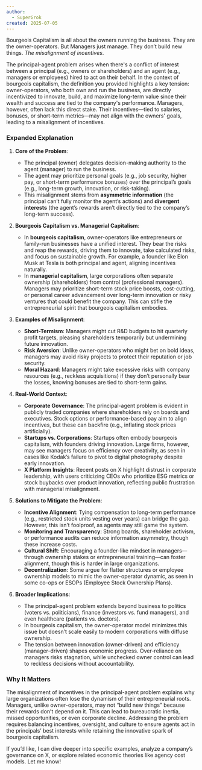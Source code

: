 ```yaml
---
author:
  - SuperGrok
created: 2025-07-05
---
```



Bourgeois Capitalism is all about the owners running the business. They are the owner-operators. But Managers just manage. They don’t build new things. 
_The misalignment of incentives_.


The principal-agent problem arises when there's a conflict of interest between a principal (e.g., owners or shareholders) and an agent (e.g., managers or employees) hired to act on their behalf. In the context of bourgeois capitalism, the definition you provided highlights a key tension: owner-operators, who both own and run the business, are directly incentivized to innovate, build, and maximize long-term value since their wealth and success are tied to the company's performance. Managers, however, often lack this direct stake. Their incentives—tied to salaries, bonuses, or short-term metrics—may not align with the owners' goals, leading to a misalignment of incentives.

### Expanded Explanation

1. **Core of the Problem**:
    
    - The principal (owner) delegates decision-making authority to the agent (manager) to run the business.
    - The agent may prioritize personal goals (e.g., job security, higher pay, or short-term performance bonuses) over the principal’s goals (e.g., long-term growth, innovation, or risk-taking).
    - This misalignment stems from **asymmetric information** (the principal can’t fully monitor the agent’s actions) and **divergent interests** (the agent’s rewards aren’t directly tied to the company’s long-term success).
2. **Bourgeois Capitalism vs. Managerial Capitalism**:
    
    - In **bourgeois capitalism**, owner-operators like entrepreneurs or family-run businesses have a unified interest. They bear the risks and reap the rewards, driving them to innovate, take calculated risks, and focus on sustainable growth. For example, a founder like Elon Musk at Tesla is both principal and agent, aligning incentives naturally.
    - In **managerial capitalism**, large corporations often separate ownership (shareholders) from control (professional managers). Managers may prioritize short-term stock price boosts, cost-cutting, or personal career advancement over long-term innovation or risky ventures that could benefit the company. This can stifle the entrepreneurial spirit that bourgeois capitalism embodies.
3. **Examples of Misalignment**:
    
    - **Short-Termism**: Managers might cut R&D budgets to hit quarterly profit targets, pleasing shareholders temporarily but undermining future innovation.
    - **Risk Aversion**: Unlike owner-operators who might bet on bold ideas, managers may avoid risky projects to protect their reputation or job security.
    - **Moral Hazard**: Managers might take excessive risks with company resources (e.g., reckless acquisitions) if they don’t personally bear the losses, knowing bonuses are tied to short-term gains.
4. **Real-World Context**:
    
    - **Corporate Governance**: The principal-agent problem is evident in publicly traded companies where shareholders rely on boards and executives. Stock options or performance-based pay aim to align incentives, but these can backfire (e.g., inflating stock prices artificially).
    - **Startups vs. Corporations**: Startups often embody bourgeois capitalism, with founders driving innovation. Large firms, however, may see managers focus on efficiency over creativity, as seen in cases like Kodak’s failure to pivot to digital photography despite early innovation.
    - **X Platform Insights**: Recent posts on X highlight distrust in corporate leadership, with users criticizing CEOs who prioritize ESG metrics or stock buybacks over product innovation, reflecting public frustration with managerial misalignment.
5. **Solutions to Mitigate the Problem**:
    
    - **Incentive Alignment**: Tying compensation to long-term performance (e.g., restricted stock units vesting over years) can bridge the gap. However, this isn’t foolproof, as agents may still game the system.
    - **Monitoring and Transparency**: Strong boards, shareholder activism, or performance audits can reduce information asymmetry, though these increase costs.
    - **Cultural Shift**: Encouraging a founder-like mindset in managers—through ownership stakes or entrepreneurial training—can foster alignment, though this is harder in large organizations.
    - **Decentralization**: Some argue for flatter structures or employee ownership models to mimic the owner-operator dynamic, as seen in some co-ops or ESOPs (Employee Stock Ownership Plans).
6. **Broader Implications**:
    
    - The principal-agent problem extends beyond business to politics (voters vs. politicians), finance (investors vs. fund managers), and even healthcare (patients vs. doctors).
    - In bourgeois capitalism, the owner-operator model minimizes this issue but doesn’t scale easily to modern corporations with diffuse ownership.
    - The tension between innovation (owner-driven) and efficiency (manager-driven) shapes economic progress. Over-reliance on managers risks stagnation, while unchecked owner control can lead to reckless decisions without accountability.

### Why It Matters

The misalignment of incentives in the principal-agent problem explains why large organizations often lose the dynamism of their entrepreneurial roots. Managers, unlike owner-operators, may not “build new things” because their rewards don’t depend on it. This can lead to bureaucratic inertia, missed opportunities, or even corporate decline. Addressing the problem requires balancing incentives, oversight, and culture to ensure agents act in the principals’ best interests while retaining the innovative spark of bourgeois capitalism.

If you’d like, I can dive deeper into specific examples, analyze a company’s governance on X, or explore related economic theories like agency cost models. Let me know!